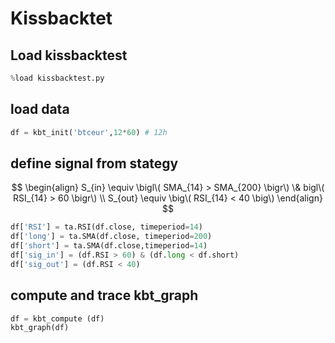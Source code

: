 # Kissbacktet

## Load kissbacktest
```python
%load kissbacktest.py
```

## load data
```python
df = kbt_init('btceur',12*60) # 12h
```

## define signal from stategy

$$
\begin{align}
    S_{in} \equiv \bigl\( SMA_{14} > SMA_{200} \bigr\) \& bigl\( RSI_{14} > 60 \bigr\) \\
    S_{out} \equiv \big\( RSI_{14} < 40 \big\)
\end{align}
$$

```python
df['RSI'] = ta.RSI(df.close, timeperiod=14)
df['long'] = ta.SMA(df.close, timeperiod=200)
df['short'] = ta.SMA(df.close,timeperiod=14)
df['sig_in'] = (df.RSI > 60) & (df.long < df.short)
df['sig_out'] = (df.RSI < 40)
```

## compute and trace kbt_graph

```python
df = kbt_compute (df)
kbt_graph(df)
```
